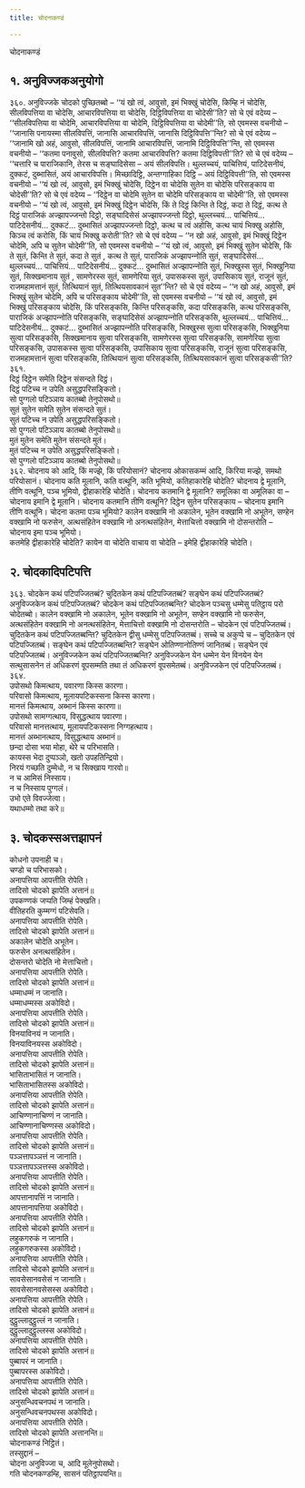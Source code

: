 ```yaml
---
title: चोदनाकण्डं

---
```

चोदनाकण्डं  


## १. अनुविज्‍जकअनुयोगो

३६०. अनुविज्‍जके चोदको पुच्छितब्बो – ‘‘यं खो त्वं, आवुसो, इमं भिक्खुं चोदेसि, किम्हि नं चोदेसि, सीलविपत्तिया वा चोदेसि, आचारविपत्तिया वा चोदेसि, दिट्ठिविपत्तिया वा चोदेसी’’ति? सो चे एवं वदेय्य – ‘‘सीलविपत्तिया वा चोदेमि, आचारविपत्तिया वा चोदेमि, दिट्ठिविपत्तिया वा चोदेमी’’ति, सो एवमस्स वचनीयो – ‘‘जानासि पनायस्मा सीलविपत्तिं, जानासि आचारविपत्तिं, जानासि दिट्ठिविपत्ति’’न्ति? सो चे एवं वदेय्य – ‘‘जानामि खो अहं, आवुसो, सीलविपत्तिं, जानामि आचारविपत्तिं, जानामि दिट्ठिविपत्ति’’न्ति, सो एवमस्स वचनीयो – ‘‘कतमा पनावुसो, सीलविपत्ति? कतमा आचारविपत्ति? कतमा दिट्ठिविपत्ती’’ति? सो चे एवं वदेय्य – ‘‘चत्तारि च पाराजिकानि, तेरस च सङ्घादिसेसा – अयं सीलविपत्ति। थुल्‍लच्‍चयं, पाचित्तियं, पाटिदेसनीयं, दुक्‍कटं, दुब्भासितं, अयं आचारविपत्ति। मिच्छादिट्ठि, अन्तग्गाहिका दिट्ठि – अयं दिट्ठिविपत्ती’’ति, सो एवमस्स वचनीयो – ‘‘यं खो त्वं, आवुसो, इमं भिक्खुं चोदेसि, दिट्ठेन वा चोदेसि सुतेन वा चोदेसि परिसङ्काय वा चोदेसी’’ति? सो चे एवं वदेय्य – ‘‘दिट्ठेन वा चोदेमि सुतेन वा चोदेमि परिसङ्काय वा चोदेमी’’ति, सो एवमस्स वचनीयो – ‘‘यं खो त्वं, आवुसो, इमं भिक्खुं दिट्ठेन चोदेसि, किं ते दिट्ठं किन्ति ते दिट्ठं, कदा ते दिट्ठं, कत्थ ते दिट्ठं पाराजिकं अज्झापज्‍जन्तो दिट्ठो, सङ्घादिसेसं अज्झापज्‍जन्तो दिट्ठो, थुल्‍लच्‍चयं… पाचित्तियं… पाटिदेसनीयं… दुक्‍कटं… दुब्भासितं अज्झापज्‍जन्तो दिट्ठो, कत्थ च त्वं अहोसि, कत्थ चायं भिक्खु अहोसि, किञ्‍च त्वं करोसि, किं चायं भिक्खु करोती’’ति? सो चे एवं वदेय्य – ‘‘न खो अहं, आवुसो, इमं भिक्खुं दिट्ठेन चोदेमि, अपि च सुतेन चोदेमी’’ति, सो एवमस्स वचनीयो – ‘‘यं खो त्वं, आवुसो, इमं भिक्खुं सुतेन चोदेसि, किं ते सुतं, किन्ति ते सुतं, कदा ते सुतं , कत्थ ते सुतं, पाराजिकं अज्झापन्‍नोति सुतं, सङ्घादिसेसं… थुल्‍लच्‍चयं… पाचित्तियं… पाटिदेसनीयं… दुक्‍कटं… दुब्भासितं अज्झापन्‍नोति सुतं, भिक्खुस्स सुतं, भिक्खुनिया सुतं, सिक्खमानाय सुतं , सामणेरस्स सुतं, सामणेरिया सुतं, उपासकस्स सुतं, उपासिकाय सुतं, राजूनं सुतं, राजमहामत्तानं सुतं, तित्थियानं सुतं, तित्थियसावकानं सुत’’न्ति? सो चे एवं वदेय्य – ‘‘न खो अहं, आवुसो, इमं भिक्खुं सुतेन चोदेमि, अपि च परिसङ्काय चोदेमी’’ति, सो एवमस्स वचनीयो – ‘‘यं खो त्वं, आवुसो, इमं भिक्खुं परिसङ्काय चोदेसि, किं परिसङ्कसि, किन्ति परिसङ्कसि, कदा परिसङ्कसि, कत्थ परिसङ्कसि, पाराजिकं अज्झापन्‍नोति परिसङ्कसि, सङ्घादिसेसं अज्झापन्‍नोति परिसङ्कसि, थुल्‍लच्‍चयं… पाचित्तियं… पाटिदेसनीयं… दुक्‍कटं… दुब्भासितं अज्झापन्‍नोति परिसङ्कसि, भिक्खुस्स सुत्वा परिसङ्कसि, भिक्खुनिया सुत्वा परिसङ्कसि, सिक्खमानाय सुत्वा परिसङ्कसि, सामणेरस्स सुत्वा परिसङ्कसि, सामणेरिया सुत्वा परिसङ्कसि, उपासकस्स सुत्वा परिसङ्कसि, उपासिकाय सुत्वा परिसङ्कसि, राजूनं सुत्वा परिसङ्कसि, राजमहामत्तानं सुत्वा परिसङ्कसि, तित्थियानं सुत्वा परिसङ्कसि, तित्थियसावकानं सुत्वा परिसङ्कसी’’ति?  
३६१.  
दिट्ठं दिट्ठेन समेति दिट्ठेन संसन्दते दिट्ठं।  
दिट्ठं पटिच्‍च न उपेति असुद्धपरिसङ्कितो।  
सो पुग्गलो पटिञ्‍ञाय कातब्बो तेनुपोसथो॥  
सुतं सुतेन समेति सुतेन संसन्दते सुतं।  
सुतं पटिच्‍च न उपेति असुद्धपरिसङ्कितो।  
सो पुग्गलो पटिञ्‍ञाय कातब्बो तेनुपोसथो॥  
मुतं मुतेन समेति मुतेन संसन्दते मुतं।  
मुतं पटिच्‍च न उपेति असुद्धपरिसङ्कितो।  
सो पुग्गलो पटिञ्‍ञाय कातब्बो तेनुपोसथो॥  
३६२. चोदनाय को आदि, किं मज्झे, किं परियोसानं? चोदनाय ओकासकम्मं आदि, किरिया मज्झे, समथो परियोसानं। चोदनाय कति मूलानि, कति वत्थूनि, कति भूमियो, कतिहाकारेहि चोदेति? चोदनाय द्वे मूलानि, तीणि वत्थूनि, पञ्‍च भूमियो, द्वीहाकारेहि चोदेति। चोदनाय कतमानि द्वे मूलानि? समूलिका वा अमूलिका वा – चोदनाय इमानि द्वे मूलानि। चोदनाय कतमानि तीणि वत्थूनि? दिट्ठेन सुतेन परिसङ्काय – चोदनाय इमानि तीणि वत्थूनि। चोदना कतमा पञ्‍च भूमियो? कालेन वक्खामि नो अकालेन, भूतेन वक्खामि नो अभूतेन, सण्हेन वक्खामि नो फरुसेन, अत्थसंहितेन वक्खामि नो अनत्थसंहितेन, मेत्ताचित्तो वक्खामि नो दोसन्तरोति – चोदनाय इमा पञ्‍च भूमियो।  
कतमेहि द्वीहाकारेहि चोदेति? कायेन वा चोदेति वाचाय वा चोदेति – इमेहि द्वीहाकारेहि चोदेति।  


## २. चोदकादिपटिपत्ति

३६३. चोदकेन कथं पटिपज्‍जितब्बं? चुदितकेन कथं पटिपज्‍जितब्बं? सङ्घेन कथं पटिपज्‍जितब्बं? अनुविज्‍जकेन कथं पटिपज्‍जितब्बं? चोदकेन कथं पटिपज्‍जितब्बन्ति? चोदकेन पञ्‍चसु धम्मेसु पतिट्ठाय परो चोदेतब्बो। कालेन वक्खामि नो अकालेन, भूतेन वक्खामि नो अभूतेन, सण्हेन वक्खामि नो फरुसेन, अत्थसंहितेन वक्खामि नो अनत्थसंहितेन, मेत्ताचित्तो वक्खामि नो दोसन्तरोति – चोदकेन एवं पटिपज्‍जितब्बं। चुदितकेन कथं पटिपज्‍जितब्बन्ति? चुदितकेन द्वीसु धम्मेसु पटिपज्‍जितब्बं। सच्‍चे च अकुप्पे च – चुदितकेन एवं पटिपज्‍जितब्बं। सङ्घेन कथं पटिपज्‍जितब्बन्ति? सङ्घेन ओतिण्णानोतिण्णं जानितब्बं। सङ्घेन एवं पटिपज्‍जितब्बं। अनुविज्‍जकेन कथं पटिपज्‍जितब्बन्ति? अनुविज्‍जकेन येन धम्मेन येन विनयेन येन सत्थुसासनेन तं अधिकरणं वूपसम्मति तथा तं अधिकरणं वूपसमेतब्बं। अनुविज्‍जकेन एवं पटिपज्‍जितब्बं।  
३६४.  
उपोसथो किमत्थाय, पवारणा किस्स कारणा।  
परिवासो किमत्थाय, मूलायपटिकस्सना किस्स कारणा।  
मानत्तं किमत्थाय, अब्भानं किस्स कारणा॥  
उपोसथो सामग्गत्थाय, विसुद्धत्थाय पवारणा।  
परिवासो मानत्तत्थाय, मूलायपटिकस्सना निग्गहत्थाय।  
मानत्तं अब्भानत्थाय, विसुद्धत्थाय अब्भानं॥  
छन्दा दोसा भया मोहा, थेरे च परिभासति।  
कायस्स भेदा दुप्पञ्‍ञो, खतो उपहतिन्द्रियो।  
निरयं गच्छति दुम्मेधो, न च सिक्खाय गारवो॥  
न च आमिसं निस्साय।  
न च निस्साय पुग्गलं।  
उभो एते विवज्‍जेत्वा।  
यथाधम्मो तथा करे॥  


## ३. चोदकस्सअत्तझापनं

कोधनो उपनाही च।  
चण्डो च परिभासको।  
अनापत्तिया आपत्तीति रोपेति।  
तादिसो चोदको झापेति अत्तानं॥  
उपकण्णकं जप्पति जिम्हं पेक्खति।  
वीतिहरति कुम्मग्गं पटिसेवति।  
अनापत्तिया आपत्तीति रोपेति।  
तादिसो चोदको झापेति अत्तानं॥  
अकालेन चोदेति अभूतेन।  
फरुसेन अनत्थसंहितेन।  
दोसन्तरो चोदेति नो मेत्ताचित्तो।  
अनापत्तिया आपत्तीति रोपेति।  
तादिसो चोदको झापेति अत्तानं॥  
धम्माधम्मं न जानाति।  
धम्माधम्मस्स अकोविदो।  
अनापत्तिया आपत्तीति रोपेति।  
तादिसो चोदको झापेति अत्तानं॥  
विनयाविनयं न जानाति।  
विनयाविनयस्स अकोविदो।  
अनापत्तिया आपत्तीति रोपेति।  
तादिसो चोदको झापेति अत्तानं॥  
भासिताभासितं न जानाति।  
भासिताभासितस्स अकोविदो।  
अनापत्तिया आपत्तीति रोपेति।  
तादिसो चोदको झापेति अत्तानं॥  
आचिण्णानाचिण्णं न जानाति।  
आचिण्णानाचिण्णस्स अकोविदो।  
अनापत्तिया आपत्तीति रोपेति।  
तादिसो चोदको झापेति अत्तानं॥  
पञ्‍ञत्तापञ्‍ञत्तं न जानाति।  
पञ्‍ञत्तापञ्‍ञत्तस्स अकोविदो।  
अनापत्तिया आपत्तीति रोपेति।  
तादिसो चोदको झापेति अत्तानं॥  
आपत्तानापत्तिं न जानाति।  
आपत्तानापत्तिया अकोविदो।  
अनापत्तिया आपत्तीति रोपेति।  
तादिसो चोदको झापेति अत्तानं॥  
लहुकगरुकं न जानाति।  
लहुकगरुकस्स अकोविदो।  
अनापत्तिया आपत्तीति रोपेति।  
तादिसो चोदको झापेति अत्तानं॥  
सावसेसानवसेसं न जानाति।  
सावसेसानवसेसस्स अकोविदो।  
अनापत्तिया आपत्तीति रोपेति।  
तादिसो चोदको झापेति अत्तानं॥  
दुट्ठुल्‍लादुट्ठुल्‍लं न जानाति।  
दुट्ठुल्‍लादुट्ठुल्‍लस्स अकोविदो।  
अनापत्तिया आपत्तीति रोपेति।  
तादिसो चोदको झापेति अत्तानं॥  
पुब्बापरं न जानाति।  
पुब्बापरस्स अकोविदो।  
अनापत्तिया आपत्तीति रोपेति।  
तादिसो चोदको झापेति अत्तानं॥  
अनुसन्धिवचनपथं न जानाति।  
अनुसन्धिवचनपथस्स अकोविदो।  
अनापत्तिया आपत्तीति रोपेति।  
तादिसो चोदको झापेति अत्तानन्ति॥  
चोदनाकण्डं निट्ठितं।  
तस्सुद्दानं –  
चोदना अनुविज्‍जा च, आदि मूलेनुपोसथो।  
गति चोदनकण्डम्हि, सासनं पतिट्ठापयन्ति॥  